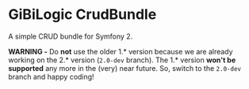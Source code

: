 # GiBiLogic CrudBundle
A simple CRUD bundle for Symfony 2.

**WARNING -** Do **not** use the older 1.* version because we are already working on the 2.* version (`2.0-dev` branch). The 1.* version **won't be supported** any more in the (very) near future. So, switch to the `2.0-dev` branch and happy coding!